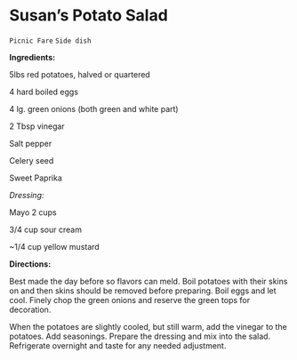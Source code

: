 # Susan’s Potato Salad

`Picnic Fare` `Side dish`

**Ingredients:**

5lbs red potatoes, halved or quartered

4 hard boiled eggs

4 lg. green onions (both green and white part)

2 Tbsp vinegar 

Salt pepper

Celery seed

Sweet Paprika

_Dressing:_

Mayo 2 cups

3/4 cup sour cream

~1/4 cup yellow mustard

**Directions:**

Best made the day before so flavors can meld. Boil potatoes with their skins on and then skins should be removed before preparing. Boil eggs and let cool. Finely chop the green onions and reserve the green tops for decoration. 

When the potatoes are slightly cooled, but still warm, add the vinegar to the potatoes. Add seasonings. Prepare the dressing and mix into the salad. Refrigerate overnight and taste for any needed adjustment. 
